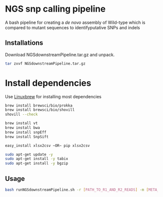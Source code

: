 # NGS snp calling pipeline

A bash pipeline for creating a *de novo* assembly of Wild-type which is compared to mutant sequences to identifyputative SNPs and indels

## Installations 

Download NGSdownstreamPipeline.tar.gz and unpack.

```bash
tar zxvf NGSdownstreamPipeline.tar.gz
```

# Install dependencies

Use [Linuxbrew](https://docs.brew.sh/Homebrew-on-Linux) for installing most dependencies

```bash
brew install brewsci/bio/prokka
brew install brewsci/bio/shovill
shovill --check

brew install vt
brew install bwa
brew install snpEff
brew install SnpSift

easy_install xlsx2csv ~OR~ pip xlsx2csv

sudo apt-get update -y
sudo apt-get install -y tabix
sudo apt-get install -y bgzip
```

## Usage

```bash
bash runNGSdownstreamPipeline.sh -r [PATH_TO_R1_AND_R2_READS] -m [META_FILE.xlsx]
```
